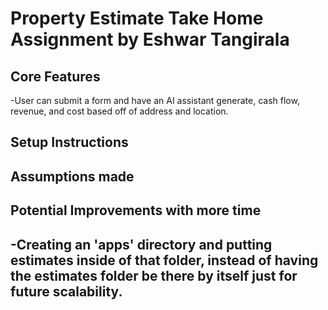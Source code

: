 # Property Estimate Take Home Assignment by Eshwar Tangirala

## Core Features

-User can submit a form and have an AI assistant generate, cash flow, revenue, and cost based off of address and location.

## Setup Instructions

## Assumptions made

## Potential Improvements with more time

-Creating an 'apps' directory and putting estimates inside of that folder, instead of having the estimates folder be there by itself just for future scalability.
-